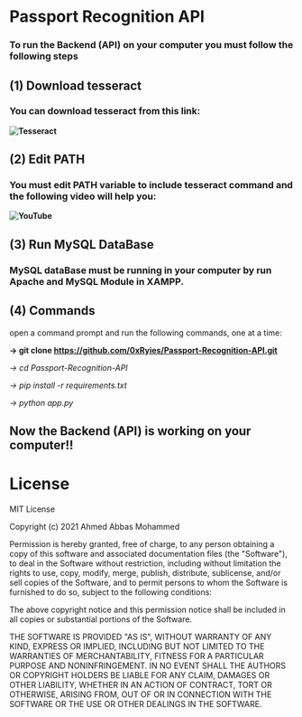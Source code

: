 # Passport Recognition API
### To run the Backend (API) on your computer you must follow the following steps
## (1) Download tesseract
### You can download tesseract from this link:
**![Tesseract](https://github.com/tesseract-ocr/tesseract)**

## (2) Edit PATH
### You must edit PATH variable to include tesseract command and the following video will help you:
**![YouTube](https://www.youtube.com/watch?v=2kWvk4C1pMo)**

## (3) Run MySQL DataBase
### MySQL dataBase must be running in your computer by run Apache and MySQL Module in XAMPP.

## (4) Commands
open a command prompt and run the following commands, one at a time:

**-> git clone https://github.com/0xRyies/Passport-Recognition-API.git**

*-> cd Passport-Recognition-API*

*-> pip install -r requirements.txt*

*-> python app.py*

## Now the Backend (API) is working on your computer!!

# License
MIT License

Copyright (c) 2021 Ahmed Abbas Mohammed

Permission is hereby granted, free of charge, to any person obtaining a copy
of this software and associated documentation files (the "Software"), to deal
in the Software without restriction, including without limitation the rights
to use, copy, modify, merge, publish, distribute, sublicense, and/or sell
copies of the Software, and to permit persons to whom the Software is
furnished to do so, subject to the following conditions:

The above copyright notice and this permission notice shall be included in all
copies or substantial portions of the Software.

THE SOFTWARE IS PROVIDED "AS IS", WITHOUT WARRANTY OF ANY KIND, EXPRESS OR
IMPLIED, INCLUDING BUT NOT LIMITED TO THE WARRANTIES OF MERCHANTABILITY,
FITNESS FOR A PARTICULAR PURPOSE AND NONINFRINGEMENT. IN NO EVENT SHALL THE
AUTHORS OR COPYRIGHT HOLDERS BE LIABLE FOR ANY CLAIM, DAMAGES OR OTHER
LIABILITY, WHETHER IN AN ACTION OF CONTRACT, TORT OR OTHERWISE, ARISING FROM,
OUT OF OR IN CONNECTION WITH THE SOFTWARE OR THE USE OR OTHER DEALINGS IN THE
SOFTWARE.